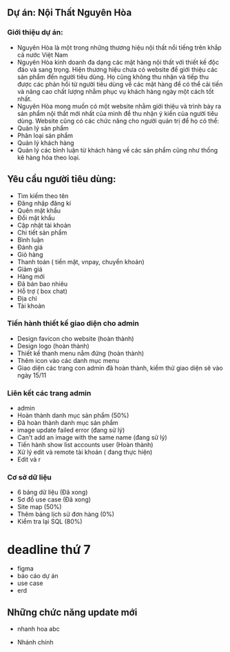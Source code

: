 
## Dự án: Nội Thất Nguyên Hòa
### Giới thiệu dự án:
- Nguyên Hòa là một trong những thương hiệu nội thất nổi tiếng trên khắp cả nước Việt Nam
- Nguyên Hòa kinh doanh đa dạng các mặt hàng nội thất với thiết kế độc đáo và sang trọng. Hiện thương hiệu chưa có website để giới thiệu các sản phẩm đến người tiêu dùng. Họ cũng không thu nhận và tiếp thu được các phản hồi từ người tiêu dùng về các mặt hàng để có thể cải tiến và nâng cao chất lượng nhằm phục vụ khách hàng ngày một cách tốt nhất.
- Nguyên Hòa mong muốn có một website nhằm giới thiệu và trình bày ra sản phẩm nội thất mới nhất của mình để thu nhận ý kiến của người tiêu dùng.
Website cũng có các chức năng cho người quản trị để họ có thể:
- Quản lý sản phẩm
- Phân loại sản phẩm
- Quản lý khách hàng
- Quản lý các bình luận từ khách hàng về các sản phẩm cũng như thống kê hàng hóa theo loại. 
## Yêu cầu người tiêu dùng:
- Tìm kiếm theo tên
- Đăng nhập đăng kí
- Quên mật khẩu
- Đổi mật khẩu
- Cập nhật tài khoản
- Chi tiết sản phẩm
- Bình luận
- Đánh giá
- Giỏ hàng
- Thanh toán ( tiền mặt, vnpay, chuyển khoản)
- Giảm giá
- Hàng mới
- Đã bán bao nhiêu
- Hỗ trợ ( box chat)
- Địa chỉ
- Tài khoản

### Tiến hành thiết kế giao diện cho admin
- Design favicon cho website (hoàn thành)
- Design logo  (hoàn thành)
- Thiết kế thanh menu nằm đứng (hoàn thành)
- Thêm icon vào các danh mục menu
- Giao diện các trang con admin đã hoàn thành, kiểm thử giao diện sẽ vào ngày 15/11


### Liên kết các trang admin
- admin
- Hoàn thành danh mục sản phẩm (50%)
- Đã hoàn thành danh mục sản phẩm
- image update failed error (đang sử lý)
- Can't add an image with the same name (đang sử lý)
- Tiến hành show list accounts user (Hoàn thành)
- Xử lý edit và remote tài khoản ( đang thực hiện)
- Edit và r



### Cơ sở dữ liệu
- 6 bảng dữ liệu (Đã xong)
- Sơ đồ use case (Đã xong)
- Site map (50%)
- Thêm bảng lịch sử đơn hàng (0%)
- Kiểm tra lại SQL (80%)


# deadline thứ 7
- figma
- báo cáo dự án
- use case
- erd


## Những chức năng update mới
- nhanh hoa abc

- Nhánh chính
